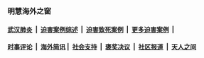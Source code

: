 
### 明慧海外之窗

####  [武汉肺炎](indexes/365.md?t=03161900) &nbsp;|&nbsp;  [迫害案例综述](indexes/328.md?t=03161900) &nbsp;|&nbsp; [迫害致死案例](indexes/277.md?t=03161900)  &nbsp;|&nbsp; [更多迫害案例](indexes/81.md?t=03161900)  &nbsp;|&nbsp; 
####  [时事评论](indexes/19.md?t=03161900) &nbsp;|&nbsp; [海外简讯](indexes/245.md?t=03161900)&nbsp;|&nbsp;  [社会支持](indexes/140.md?t=03161900) &nbsp;|&nbsp; [褒奖决议](indexes/282.md?t=03161900) &nbsp;|&nbsp; [社区报道](indexes/91.md?t=03161900)  &nbsp;|&nbsp; [天人之间](indexes/78.md?t=03161900) 

